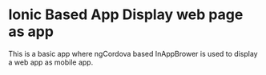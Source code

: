 Ionic Based App Display web page as app
=====================
This is a basic app where ngCordova based InAppBrower is used to display a web app as mobile app.



